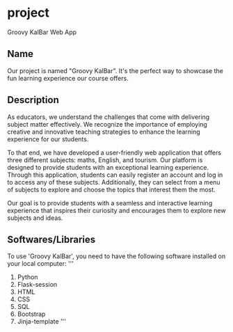 # project
Groovy KalBar Web App

## Name
Our project is named "Groovy KalBar". It's the perfect way to showcase the fun learning experience our course offers.

## Description
As educators, we understand the challenges that come with delivering subject matter effectively. We recognize the importance of employing creative and innovative teaching strategies to enhance the learning experience for our students.

To that end, we have developed a user-friendly web application that offers three different subjects: maths, English, and tourism. Our platform is designed to provide students with an exceptional learning experience. Through this application, students can easily register an account and log in to access any of these subjects. Additionally, they can select from a menu of subjects to explore and choose the topics that interest them the most.

Our goal is to provide students with a seamless and interactive learning experience that inspires their curiosity and encourages them to explore new subjects and ideas.

## Softwares/Libraries
To use 'Groovy KalBar', you need to have the following software installed on your local computer:
'''
1. Python
2. Flask-session
3. HTML
4. CSS
5. SQL
6. Bootstrap
7. Jinja-template
'''
